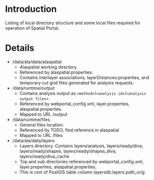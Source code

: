 # Introduction

Listing of local directory structure and some local files required for operation of Spatial Portal.


# Details
  * /data/ala/data/alaspatial
    * Alaspatial working directory.
    * Referenced by alaspatial.properties.
    * Contains interlayer associations, layerDistances.properties, and temporary cut grid files generated for analysis requests.
  * /data/runtime/output
    * Contains analysis output as ` <method> `/` <analysis id> `/` <analysis output files> `.
    * Referenced by webportal\_config.xml, layer.properties, alaspatial.properties.
    * Mapped to URL /output
  * /data/runtime/files
    * General files location.
    * Referenced by TODO, find reference in alaspatial
    * Mapped to URL /files
  * /data/ala/data/layers
    * Layers directory.  Contains layers/analysis, layers/ready/diva, layers/ready/shapes, layers/ready/shapes\_diva, layers/ready/diva\_cache
    * Top and sub directories referenced by webportal\_config.xml, layer.properties, alaspatial.properties.
    * This is root of PostGIS table column layersdb.layers.path\_orig